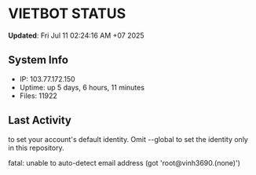 # VIETBOT STATUS
**Updated**: Fri Jul 11 02:24:16 AM +07 2025

## System Info
- IP: 103.77.172.150
- Uptime: up 5 days, 6 hours, 11 minutes
- Files: 11922

## Last Activity

to set your account's default identity.
Omit --global to set the identity only in this repository.

fatal: unable to auto-detect email address (got 'root@vinh3690.(none)')
